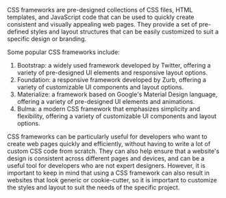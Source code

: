 CSS frameworks are pre-designed collections of CSS files, HTML templates, and JavaScript code that can be used to quickly create consistent and visually appealing web pages. They provide a set of pre-defined styles and layout structures that can be easily customized to suit a specific design or branding.

Some popular CSS frameworks include:

1. Bootstrap: a widely used framework developed by Twitter, offering a variety of pre-designed UI elements and responsive layout options.
2. Foundation: a responsive framework developed by Zurb, offering a variety of customizable UI components and layout options.
3. Materialize: a framework based on Google's Material Design language, offering a variety of pre-designed UI elements and animations.
4. Bulma: a modern CSS framework that emphasizes simplicity and flexibility, offering a variety of customizable UI components and layout options.

CSS frameworks can be particularly useful for developers who want to create web pages quickly and efficiently, without having to write a lot of custom CSS code from scratch. They can also help ensure that a website's design is consistent across different pages and devices, and can be a useful tool for developers who are not expert designers. However, it is important to keep in mind that using a CSS framework can also result in websites that look generic or cookie-cutter, so it is important to customize the styles and layout to suit the needs of the specific project.